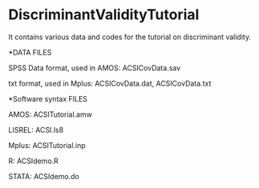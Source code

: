 # DiscriminantValidityTutorial
It contains various data and codes for the tutorial on discriminant validity.


*DATA FILES

SPSS Data format, used in AMOS: ACSICovData.sav

txt format, used in Mplus: ACSICovData.dat, ACSICovData.txt



*Software syntax FILES

AMOS: ACSITutorial.amw

LISREL: ACSI.ls8

Mplus: ACSITutorial.inp

R: ACSIdemo.R

STATA: ACSIdemo.do
